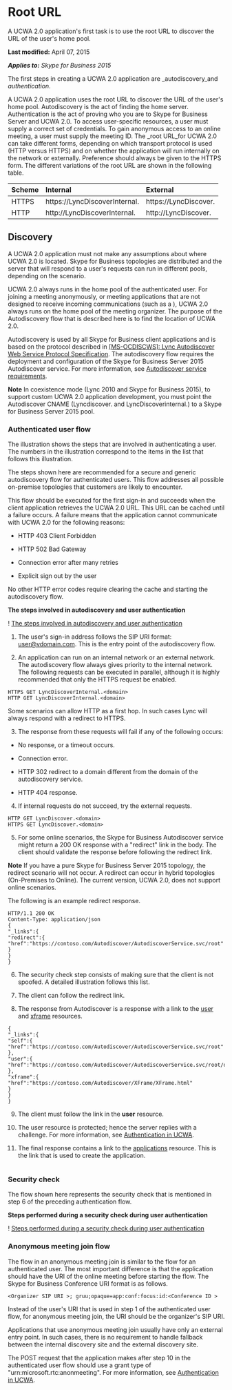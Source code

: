 
# Root URL
A UCWA 2.0 application's first task is to use the root URL to discover the URL of the user's home pool.

 **Last modified:** April 07, 2015

 _**Applies to:** Skype for Business 2015_

The first steps in creating a UCWA 2.0 application are _autodiscovery_and _authentication_.

A UCWA 2.0 application uses the root URL to discover the URL of the user's home pool. Autodiscovery is the act of finding the home server.
Authentication is the act of proving who you are to Skype for Business Server and UCWA 2.0. To access user-specific resources, a user must supply a correct set of credentials. To gain anonymous access to an online meeting, a user must supply the meeting ID. 
The _root URL_for UCWA 2.0 can take different forms, depending on which transport protocol is used (HTTP versus HTTPS) and on whether the application will run internally on the network or externally. Preference should always be given to the HTTPS form.
The different variations of the root URL are shown in the following table. 


|**Scheme**|**Internal**|**External**|
|:-----|:-----|:-----|
|HTTPS|https://LyncDiscoverInternal.<domain>|https://LyncDiscover.<domain>|
|HTTP|http://LyncDiscoverInternal.<domain>|http://LyncDiscover.<domain>|

## Discovery

A UCWA 2.0 application must not make any assumptions about where UCWA 2.0 is located. Skype for Business topologies are distributed and the server that will respond to a user's requests can run in different pools, depending on the scenario.

UCWA 2.0 always runs in the home pool of the authenticated user. For joining a meeting anonymously, or meeting applications that are not designed to receive incoming communications (such as a ), UCWA 2.0 always runs on the home pool of the meeting organizer. The purpose of the Autodiscovery flow that is described here is to find the location of UCWA 2.0. 

Autodiscovery is used by all Skype for Business client applications and is based on the protocol described in [ [MS-OCDISCWS]: Lync Autodiscover Web Service Protocol Specification](http://msdn.microsoft.com/en-us/library/hh623245%28v=office.12%29.aspx). The autodiscovery flow requires the deployment and configuration of the Skype for Business Server 2015 Autodiscover service. For more information, see [Autodiscover service requirements](http://technet.microsoft.com/en-us/library/hh690012%28v=ocs.15%29.aspx). 


 **Note** In coexistence mode (Lync 2010 and Skype for Business 2015), to support custom UCWA 2.0 application development, you must point the Autodiscover CNAME (Lyncdiscover.<domain> and LyncDiscoverinternal.<domain>) to a Skype for Business Server 2015 pool.


### Authenticated user flow

The illustration shows the steps that are involved in authenticating a user. The numbers in the illustration correspond to the items in the list that follows this illustration.

The steps shown here are recommended for a secure and generic autodiscovery flow for authenticated users. This flow addresses all possible on-premise topologies that customers are likely to encounter.

This flow should be executed for the first sign-in and succeeds when the client application retrieves the UCWA 2.0 URL. This URL can be cached until a failure occurs. A failure means that the application cannot communicate with UCWA 2.0 for the following reasons:


- HTTP 403 Client Forbidden
 
- HTTP 502 Bad Gateway
 
- Connection error after many retries
 
- Explicit sign out by the user
 
No other HTTP error codes require clearing the cache and starting the autodiscovery flow.


**The steps involved in autodiscovery and user authentication**

! [The steps involved in autodiscovery and user authentication](images/UCWA15Con_RootURL.png)

1. The user's sign-in address follows the SIP URI format: user@vdomain.com. This is the entry point of the autodiscovery flow.
 
2. An application can run on an internal network or an external network. The autodiscovery flow always gives priority to the internal network. The following requests can be executed in parallel, although it is highly recommended that only the HTTPS request be enabled.
 
 ```
 HTTPS GET LyncDiscoverInternal.<domain>
HTTP GET LyncDiscoverInternal.<domain>

 ```


 Some scenarios can allow HTTP as a first hop. In such cases Lync will always respond with a redirect to HTTPS.
 
3. The response from these requests will fail if any of the following occurs:
 
 - No response, or a timeout occurs.
 
 - Connection error.
 
 - HTTP 302 redirect to a domain different from the domain of the autodiscovery service.
 
 - HTTP 404 response.
 
4. If internal requests do not succeed, try the external requests.
 
 ```
 HTTP GET LyncDiscover.<domain> 
HTTPS GET LyncDiscover.<domain>
 ```

5. For some online scenarios, the Skype for Business Autodiscover service might return a 200 OK response with a "redirect" link in the body. The client should validate the response before following the redirect link. 
 
 **Note** If you have a pure Skype for Business Server 2015 topology, the redirect scenario will not occur. A redirect can occur in hybrid topologies (On-Premises to Online). The current version, UCWA 2.0, does not support online scenarios.

 The following is an example redirect response.
 


 ```
 HTTP/1.1 200 OK
Content-Type: application/json
{
 "_links":{
 "redirect":{
 "href":"https://contoso.com/Autodiscover/AutodiscoverService.svc/root"
 }
 }
}
 ```

6. The security check step consists of making sure that the client is not spoofed. A detailed illustration follows this list.
 
7. The client can follow the redirect link.
 
8. The response from Autodiscover is a response with a link to the [user](user_ref.md) and [xframe](xframe_ref.md) resources.
 
 ```
 {
 "_links":{
 "self":{
 "href":"https://contoso.com/Autodiscover/AutodiscoverService.svc/root"
 },
 "user":{
 "href":"https://contoso.com/Autodiscover/AutodiscoverService.svc/root/oauth/user"
 },
 "xframe":{
 "href":"https://contoso.com/Autodiscover/XFrame/XFrame.html"
 }
 }
}
 ```

9. The client must follow the link in the **user** resource.
 
10. The user resource is protected; hence the server replies with a challenge. For more information, see [Authentication in UCWA](AuthenticationInUCWA.md).
 
11. The final response contains a link to the [applications](applications_ref.md) resource. This is the link that is used to create the application.
 
 ```
 
 ```


### Security check

The flow shown here represents the security check that is mentioned in step 6 of the preceding authentication flow.


**Steps performed during a security check during user authentication**

! [Steps performed during a security check during user authentication](images/UCWA15Con_SecurityCheck.png)


### Anonymous meeting join flow

The flow in an anonymous meeting join is similar to the flow for an authenticated user. The most important difference is that the application should have the URI of the online meeting before starting the flow. The Skype for Business Conference URI format is as follows.


```
<Organizer SIP URI >; gruu;opaque=app:conf:focus:id:<Conference ID >
```

Instead of the user's URI that is used in step 1 of the authenticated user flow, for anonymous meeting join, the URI should be the organizer's SIP URI.

Applications that use anonymous meeting join usually have only an external entry point. In such cases, there is no requirement to handle fallback between the internal discovery site and the external discovery site. 

The POST request that the application makes after step 10 in the authenticated user flow should use a grant type of "urn:microsoft.rtc:anonmeeting". For more information, see [Authentication in UCWA](AuthenticationInUCWA.md).


